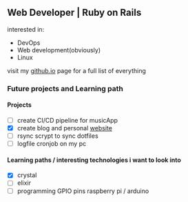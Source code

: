 ## Web Developer | Ruby on Rails 
interested in: 
- DevOps
- Web development(obviously)
- Linux

visit my [github.io](https://h4ppyr0gu3.github.io/) page for a full list of everything

### Future projects and Learning path

#### Projects

- [ ] create CI/CD pipeline for musicApp
- [x] create blog and personal [website](https://blog.h4ppyr0gu3.one/)
- [ ] rsync scrypt to sync dotfiles
- [ ] logfile cronjob on my pc

#### Learning paths / interesting technologies i want to look into

- [x] crystal
- [ ] elixir
- [ ] programming GPIO pins raspberry pi / arduino
